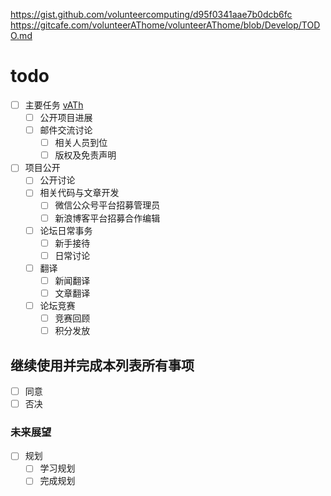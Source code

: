 https://gist.github.com/volunteercomputing/d95f0341aae7b0dcb6fc
https://gitcafe.com/volunteerAThome/volunteerAThome/blob/Develop/TODO.md

# todo
- [ ] 主要任务 [vATh](http://vath.xicp.cn)
    - [ ] 公开项目进展
    - [ ] 邮件交流讨论
      - [ ] 相关人员到位
      - [ ] 版权及免责声明
- [ ] 项目公开
    - [ ] 公开讨论
    - [ ] 相关代码与文章开发
      - [ ] 微信公众号平台招募管理员
      - [ ] 新浪博客平台招募合作编辑
    - [ ] 论坛日常事务
      - [ ] 新手接待
      - [ ] 日常讨论
    - [ ] 翻译
      - [ ] 新闻翻译
      - [ ] 文章翻译
    - [ ] 论坛竞赛
      - [ ] 竞赛回顾
      - [ ] 积分发放

## 继续使用并完成本列表所有事项
- [ ] 同意
- [ ] 否决

### 未来展望
- [ ] 规划
    - [ ] 学习规划
    - [ ] 完成规划
